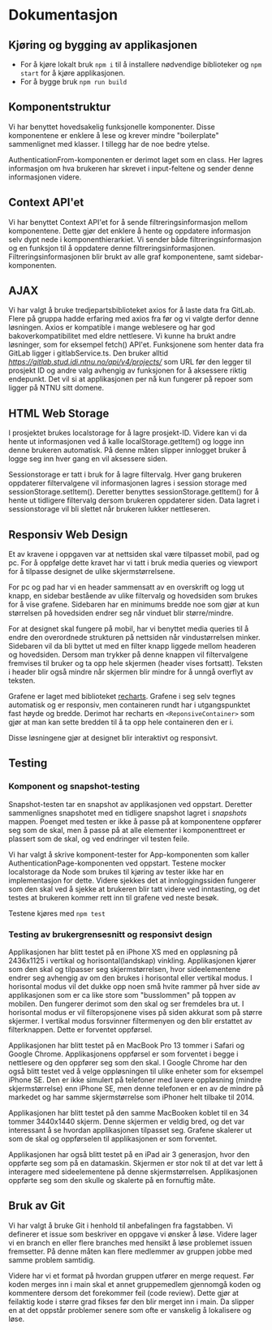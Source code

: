 # Dokumentasjon

## Kjøring og bygging av applikasjonen

- For å kjøre lokalt bruk `npm i` til å installere nødvendige biblioteker og `npm start` for å kjøre applikasjonen.
- For å bygge bruk `npm run build`

## Komponentstruktur

Vi har benyttet hovedsakelig funksjonelle komponenter. Disse komponentene er enklere å lese og krever mindre "boilerplate" sammenlignet med klasser. I tillegg har de noe bedre ytelse. 

AuthenticationFrom-komponenten er derimot laget som en class. Her lagres informasjon om hva brukeren har skrevet i input-feltene og sender denne informasjonen videre. 

## Context API'et

Vi har benyttet Context API'et for å sende filtreringsinformasjon mellom komponentene. Dette gjør det enklere å hente og oppdatere informasjon selv dypt nede i komponenthierarkiet. Vi sender både filtreringsinformasjon og en
funksjon til å oppdatere denne filtreringsinformasjonen. Filtreringsinformasjonen blir brukt av alle graf 
komponentene, samt sidebar-komponenten.

## AJAX

Vi har valgt å bruke tredjepartsbiblioteket axios for å laste data fra GitLab. Flere på gruppa hadde erfaring med axios fra før og vi valgte derfor denne løsningen. Axios er kompatible i mange weblesere og har god bakoverkompatibilitet med eldre nettlesere. Vi kunne ha brukt andre løsninger, som for eksempel fetch() API'et. Funksjonene som henter data fra GitLab ligger i gitlabService.ts. Den bruker alltid *https://gitlab.stud.idi.ntnu.no/api/v4/projects/* som URL før den legger til prosjekt ID og andre valg avhengig av funksjonen for å aksessere riktig endepunkt. Det vil si at applikasjonen per nå kun fungerer på repoer som ligger på NTNU sitt domene.

## HTML Web Storage

I prosjektet brukes localstorage for å lagre prosjekt-ID. Videre kan vi da hente ut informasjonen ved å kalle localStorage.getItem() og logge inn denne brukeren automatisk. På denne måten slipper innlogget bruker å logge seg inn hver gang en vil aksessere siden.

Sessionstorage er tatt i bruk for å lagre filtervalg. Hver gang brukeren oppdaterer filtervalgene vil informasjonen lagres i session storage med sessionStorage.setItem(). Deretter benyttes sessionStorage.getItem() for å hente ut tidligere filtervalg dersom brukeren oppdaterer siden. Data lagret i sessionstorage vil bli slettet når brukeren lukker nettleseren.

## Responsiv Web Design

Et av kravene i oppgaven var at nettsiden skal være tilpasset mobil, pad og pc. For å oppfølge dette kravet har vi tatt i bruk media queries og viewport for å tilpasse designet de ulike skjermstørrelsene.

For pc og pad har vi en header sammensatt av en overskrift og logg ut knapp, en sidebar bestående av ulike filtervalg og hovedsiden som brukes for å vise grafene. Sidebaren har en minimums bredde noe som gjør at kun størrelsen på hovedsiden endrer seg når vinduet blir større/mindre.

For at designet skal fungere på mobil, har vi benyttet media queries til å endre den overordnede strukturen på nettsiden når vindustørrelsen minker. Sidebaren vil da bli byttet ut med en filter knapp liggede mellom headeren og hovedsiden. Dersom man trykker på denne knappen vil filtervalgene fremvises til bruker og ta opp hele skjermen (header vises fortsatt). Teksten i header blir også mindre når skjermen blir mindre for å unngå overflyt av teksten.

Grafene er laget med biblioteket [recharts](https://recharts.org/). Grafene i seg selv tegnes automatisk og er responsiv, men containeren rundt har i utgangspunktet fast høyde og bredde. Derimot har recharts en `<ReponsiveContainer>` som gjør at man kan sette bredden til å ta opp hele containeren den er i.

Disse løsningene gjør at designet blir interaktivt og responsivt.

## Testing

### Komponent og snapshot-testing

Snapshot-testen tar en snapshot av applikasjonen ved oppstart. Deretter sammenlignes snapshotet med en tidligere snapshot lagret i _snapshots_ mappen. Poenget med testen er ikke å passe på at komponentene oppfører seg som de skal, men å passe på at alle elementer i komponenttreet er plassert som de skal, og ved endringer vil testen feile.

Vi har valgt å skrive komponent-tester for App-komponenten som kaller AuthenticationPage-komponenten ved oppstart. Testene mocker localstorage da Node som brukes til kjøring av tester ikke har en implementasjon for dette. Videre sjekkes det at innloggingssiden fungerer som den skal ved å sjekke at brukeren blir tatt videre ved inntasting, og det testes at brukeren kommer rett inn til grafene ved neste besøk.

Testene kjøres med `npm test`

### Testing av brukergrensesnitt og responsivt design

Applikasjonen har blitt testet på en iPhone XS med en oppløsning på 2436x1125 i vertikal og horisontal(landskap) vinkling. Applikasjonen kjører som den skal og tilpasser seg skjermstørrelsen, hvor sideelementene endrer seg avhengig av om den brukes i horisontal eller vertikal modus. I horisontal modus vil det dukke opp noen små hvite rammer på hver side av applikasjonen som er ca like store som "busslommen" på toppen av mobilen. Den fungerer derimot som den skal og ser fremdeles bra ut. I horisontal modus er vil filteropsjonene vises på siden akkurat som på større skjermer. I vertikal modus forsvinner filtermenyen og den blir erstattet av filterknappen. Dette er forventet oppførsel.

Applikasjonen har blitt testet på en MacBook Pro 13 tommer i Safari og Google Chrome. Applikasjonens oppførsel er som forventet i begge i nettlesere og den oppfører seg som den skal. I Google Chrome har den også blitt testet ved å velge oppløsningen til ulike enheter som for eksempel iPhone SE. Den er ikke simulert på telefoner med lavere oppløsning (mindre skjermstørrelse) enn iPhone SE, men denne telefonen er en av de mindre på markedet og har samme skjermstørrelse som iPhoner helt tilbake til 2014.

Applikasjonen har blitt testet på den samme MacBooken koblet til en 34 tommer 3440x1440 skjerm. Denne skjermen er veldig bred, og det var interessant å se hvordan applikasjonen tilpasset seg. Grafene skalerer ut som de skal og oppførselen til applikasjonen er som forventet.

Applikasjonen har også blitt testet på en iPad air 3 generasjon, hvor den oppførte seg som på en datamaskin. Skjermen er stor nok til at det var lett å interagere med sideelementene på denne skjermstørrelsen. Applikasjonen oppførte seg som den skulle og skalerte på en fornuftig måte.

## Bruk av Git

Vi har valgt å bruke Git i henhold til anbefalingen fra fagstabben. Vi definerer et issue som beskriver en oppgave vi ønsker å løse. Videre lager vi en branch en eller flere branches med hensikt å løse problemet issuen fremsetter. På denne måten kan flere medlemmer av gruppen jobbe med samme problem samtidig.

Videre har vi et format på hvordan gruppen utfører en merge request. Før koden merges inn i main skal et annet gruppemedlem gjennomgå koden og kommentere dersom det forekommer feil (code review). Dette gjør at feilaktig kode i større grad fikses før den blir merget inn i main. Da slipper en at det oppstår problemer senere som ofte er vanskelig å lokalisere og løse.
